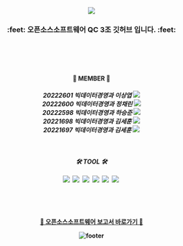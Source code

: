 <div align="center">
<img src="https://capsule-render.vercel.app/api?type=waving&color=gradient&height=200&width=auto&section=header&text=We%20are%20group3&fontSize=60&fontColor=ffffff" />
  
  
<h3> :feet: 오픈소스소프트웨어 QC 3조 깃허브 입니다. :feet: </h3>
  
  
<h3>
  <br>  
  
<h4> 
  <br>    
    
:man: MEMBER :woman: </h4>
   
<h5> 20222601 빅데이터경영과 이상엽 <a href="https://github.com/yeobyeob2" target="_blank"><img src="https://img.shields.io/badge/GitHub-white?style=flat-square&logo=GitHub&logoColor=181717"/></a><b><br>
20222600 빅데이터경영과 정채린 <a href="https://github.com/corineS2" target="_blank"><img src="https://img.shields.io/badge/GitHub-white?style=flat-square&logo=GitHub&logoColor=181717"/></a><b><br>
20222598 빅데이터경영과 하승준 <a href="https://github.com/Tlqkf-2" target="_blank"><img src="https://img.shields.io/badge/GitHub-white?style=flat-square&logo=GitHub&logoColor=181717"/></a><b><br>
20221698 빅데이터경영과 김세훈 <a href="https://github.com/oneplayer-1014" target="_blank"><img src="https://img.shields.io/badge/GitHub-white?style=flat-square&logo=GitHub&logoColor=181717"/></a><b><br>
20221697 빅데이터경영과 김세훈 <a href="https://github.com/littlekid3965" target="_blank"><img src="https://img.shields.io/badge/GitHub-white?style=flat-square&logo=GitHub&logoColor=181717"/></a><b><br>
  
  
<h4>
  <br> 
  <br>
  🛠️ TOOL 🛠️  </h4>
  <img src="https://img.shields.io/badge/Python-3766AB?style=flat-square&logo=Python&logoColor=white"/></a>&nbsp
  <img src="https://img.shields.io/badge/Git-orange?style=flat-square&logo=git&logoColor=white"/></a>&nbsp 
  <img src="https://img.shields.io/badge/Github-black?style=flat-square&logo=github&logoColor=white"/></a>&nbsp
  <img src="https://img.shields.io/badge/R-skyblue?style=flat-square&logo=R&logoColor=white"/></a>&nbsp 
  <img src="https://img.shields.io/badge/VScode-blue?style=flat-square&logo=visualstudiocode&logoColor=white"/></a>&nbsp 
  <img src="https://img.shields.io/badge/Markdown-grey?style=flat-square&logo=markdown&logoColor=white"/></a>&nbsp </h4>
   
  <br>
  <br>
<h4>
  
  [📄 오픈소스소프트웨어 보고서 바로가기 📄](https://github.com/dm-group-3/oss/blob/main/README.md)

  ![footer](https://capsule-render.vercel.app/api?section=footer&type=waving&color=gradient)

<!--
**dm-group-3/dm-group-3** is a ✨ _special_ ✨ repository because its `README.md` (this file) appears on your GitHub profile.

Here are some ideas to get you started:

- 🔭 I’m currently working on ...
- 🌱 I’m currently learning ...
- 👯 I’m looking to collaborate on ...
- 🤔 I’m looking for help with ...
- 💬 Ask me about ...
- 📫 How to reach me: ...
- 😄 Pronouns: ...
- ⚡ Fun fact: ...
-->
